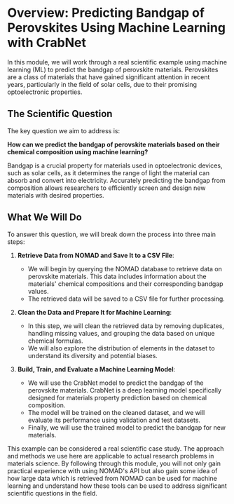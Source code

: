 # Overview: Predicting Bandgap of Perovskites Using Machine Learning with CrabNet

In this module, we will work through a real scientific example using machine learning (ML) to predict the bandgap of perovskite materials. Perovskites are a class of materials that have gained significant attention in recent years, particularly in the field of solar cells, due to their promising optoelectronic properties.

## The Scientific Question

The key question we aim to address is:

**How can we predict the bandgap of perovskite materials based on their chemical composition using machine learning?**

Bandgap is a crucial property for materials used in optoelectronic devices, such as solar cells, as it determines the range of light the material can absorb and convert into electricity. Accurately predicting the bandgap from composition allows researchers to efficiently screen and design new materials with desired properties.

## What We Will Do

To answer this question, we will break down the process into three main steps:

1. **Retrieve Data from NOMAD and Save It to a CSV File**: 
    - We will begin by querying the NOMAD database to retrieve data on perovskite materials. This data includes information about the materials' chemical compositions and their corresponding bandgap values.
    - The retrieved data will be saved to a CSV file for further processing.

2. **Clean the Data and Prepare It for Machine Learning**:
    - In this step, we will clean the retrieved data by removing duplicates, handling missing values, and grouping the data based on unique chemical formulas.
    - We will also explore the distribution of elements in the dataset to understand its diversity and potential biases.

3. **Build, Train, and Evaluate a Machine Learning Model**:
    - We will use the CrabNet model to predict the bandgap of the perovskite materials. CrabNet is a deep learning model specifically designed for materials property prediction based on chemical composition.
    - The model will be trained on the cleaned dataset, and we will evaluate its performance using validation and test datasets.
    - Finally, we will use the trained model to predict the bandgap for new materials.


This example can be considered a real scientific case study. The approach and methods we use here are applicable to actual research problems in materials science. By following through this module, you will not only gain practical experience with using NOMAD's API but also gain some idea of how large data which is retrieved from NOMAD can be used for machine learning and understand how these tools can be used to address significant scientific questions in the field.


